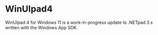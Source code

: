 # WinUIpad4

WinUIpad 4 for Windows 11 is a work-in-progress update to .NETpad 3.x written with the Windows App SDK.